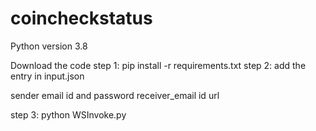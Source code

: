 # coincheckstatus
Python version 3.8

Download the code
step 1:
pip install -r requirements.txt
step 2:
add the entry in input.json

  sender email id  and password
  receiver_email id 
  url


step 3:
  python WSInvoke.py
